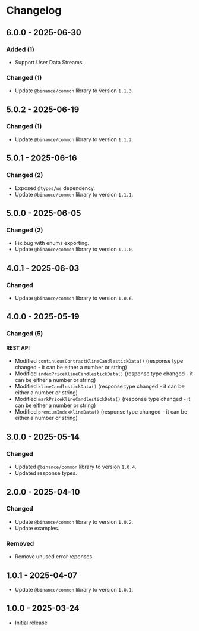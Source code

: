# Changelog

## 6.0.0 - 2025-06-30

### Added (1)

- Support User Data Streams.

### Changed (1)

- Update `@binance/common` library to version `1.1.3`.

## 5.0.2 - 2025-06-19

### Changed (1)

- Update `@binance/common` library to version `1.1.2`.

## 5.0.1 - 2025-06-16

### Changed (2)

- Exposed `@types/ws` dependency.
- Update `@binance/common` library to version `1.1.1`.

## 5.0.0 - 2025-06-05

### Changed (2)

- Fix bug with enums exporting.
- Update `@binance/common` library to version `1.1.0`.

## 4.0.1 - 2025-06-03

### Changed

- Update `@binance/common` library to version `1.0.6`.

## 4.0.0 - 2025-05-19

### Changed (5)

#### REST API

- Modified `continuousContractKlineCandlestickData()` (response type changed - it can be either a number or string)
- Modified `indexPriceKlineCandlestickData()` (response type changed - it can be either a number or string)
- Modified `klineCandlestickData()` (response type changed - it can be either a number or string)
- Modified `markPriceKlineCandlestickData()` (response type changed - it can be either a number or string)
- Modified `premiumIndexKlineData()` (response type changed - it can be either a number or string)

## 3.0.0 - 2025-05-14

### Changed

- Updated `@binance/common` library to version `1.0.4`.
- Updated response types.

## 2.0.0 - 2025-04-10

### Changed

- Update `@binance/common` library to version `1.0.2`.
- Update examples.

### Removed

- Remove unused error reponses.

## 1.0.1 - 2025-04-07

- Update `@binance/common` library to version `1.0.1`.

## 1.0.0 - 2025-03-24

- Initial release
